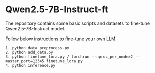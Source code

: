 # Qwen2.5-7B-Instruct-ft
The repository contains some basic scripts and datasets to fine-tune Qwen2.5-7B-Instruct model.

Follow below instructions to fine-tune your own LLM.
```
1. python data_preprocess.py
2. python add_data.py
3. python finetune_lora.py / torchrun --nproc_per_node=2 --master_port=12345 finetune_lora.py
4. python inference.py
```
